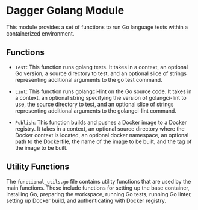 # Dagger Golang Module

This module provides a set of functions to run Go language tests within a containerized environment.

## Functions

- `Test`: This function runs golang tests. It takes in a context, an optional Go version, a source directory to test, and an optional slice of strings representing additional arguments to the go test command.

- `Lint`: This function runs golangci-lint on the Go source code. It takes in a context, an optional string specifying the version of golangci-lint to use, the source directory to test, and an optional slice of strings representing additional arguments to the golangci-lint command.

- `Publish`: This function builds and pushes a Docker image to a Docker registry. It takes in a context, an optional source directory where the Docker context is located, an optional docker namespace, an optional path to the Dockerfile, the name of the image to be built, and the tag of the image to be built.

## Utility Functions

The `functional_utils.go` file contains utility functions that are used by the main functions. These include functions for setting up the base container, installing Go, preparing the workspace, running Go tests, running Go linter, setting up Docker build, and authenticating with Docker registry.
